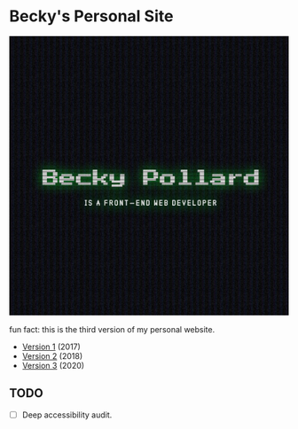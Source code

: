 # Becky's Personal Site

![Preview of personal site v3](./src/assets/images/screencap.png)

fun fact: this is the third version of my personal website.
- [Version 1](https://web.archive.org/web/20180118052458/http://beckypollard.com/) (2017)
- [Version 2](https://web.archive.org/web/20180805212854/http://beckypollard.com/) (2018)
- [Version 3](http://beckypollard.com) (2020)

## TODO
- [ ] Deep accessibility audit.
